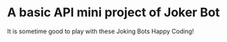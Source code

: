 # A basic API mini project of Joker Bot
It is sometime good to play with these Joking Bots
Happy Coding!
